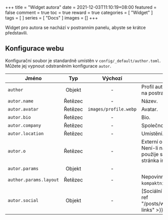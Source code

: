 +++
title = "Widget autora"
date = 2021-12-03T11:10:19+08:00
featured = false
comment = true
toc = true
reward = true
categories = [
  "Widget"
]
tags = [
]
series = [
  "Docs"
]
images = []
+++

Widget pro autora se nachází v postranním panelu, abyste se krátce představili.

<!--more-->

## Konfigurace webu

Konfigurační soubor je standardně umístěn v `config/_default/author.toml`.
Můžete jej vypnout odstraněním konfigurace `autor`.

| Jméno | Typ | Výchozí | Popis
|---|:-:|:-:|---
| `author` | Objekt | - | Profil autora zobrazený na postranním panelu.
| `autor.name` | Řetězec | - | Název.
| `autor.avatar` | Řetězec | `images/profile.webp` | Avatar.
| `autor.bio` | Řetězec | - | Bio.
| `autor.company` | Řetězec | - | Společnost.
| `autor.location` | Řetězec | - | Umístění.
| `autor.o` | Řetězec | - | Externí o stránce. Není-li nastavena, použije se interní stránka informací.
| `autor.params` | Objekt | - |
| `author.params.layout` | Řetězec | - | Nepovinné hodnoty: `kompaktní`.
| `autor.social` | Objekt | - | [Sociální odkazy]({{< ref "/posts/widgets/social-links" >}}).
